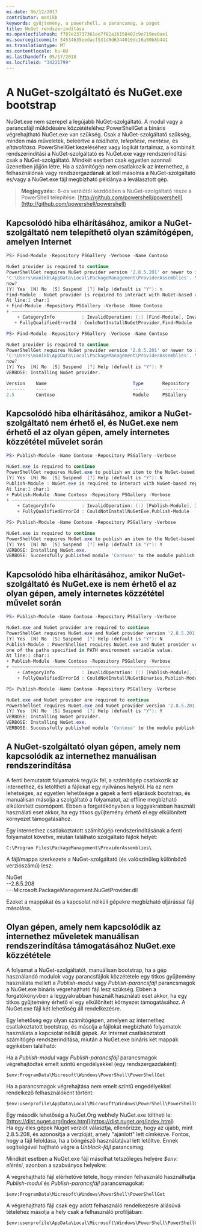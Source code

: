 ```yaml
---
ms.date: 06/12/2017
contributor: manikb
keywords: gyűjtemény, a powershell, a parancsmag, a psget
title: NuGet rendszerindítása
ms.openlocfilehash: f707e23737361ee7f82a16150402c9e719ee0ae1
ms.sourcegitcommit: 54534635eedacf531d8d6344019dc16a50b8b441
ms.translationtype: MT
ms.contentlocale: hu-HU
ms.lasthandoff: 05/17/2018
ms.locfileid: "34221799"
---
```

# <a name="bootstrap-the-nuget-provider-and-nugetexe"></a>A NuGet-szolgáltató és NuGet.exe bootstrap

NuGet.exe nem szerepel a legújabb NuGet-szolgáltató.
A modul vagy a parancsfájl működésére közzétételéhez PowerShellGet a bináris végrehajtható NuGet.exe van szükség.
Csak a NuGet-szolgáltató szükség, minden más műveletek, beleértve a *található*, *telepítése*, *mentése*, és *eltávolítása*.
PowerShellGet kezeléséhez vagy logikát tartalmaz, a kombinált rendszerindítási a NuGet-szolgáltató és NuGet.exe vagy rendszerindítási csak a NuGet-szolgáltató.
Mindkét esetben csak egyetlen azonnali üzenetben jöjjön létre.
Ha a számítógép nem csatlakozik az internethez, a felhasználónak vagy rendszergazdának át kell másolnia a NuGet-szolgáltató és/vagy a NuGet.exe fájl megbízható példánya a leválasztott gép.

>**Megjegyzés:**: 6-os verziótól kezdődően a NuGet-szolgáltató része a PowerShell telepítése. [http://github.com/powershell/powershell](http://github.com/powershell/powershell)

## <a name="resolving-error-when-the-nuget-provider-has-not-been-installed-on-a-machine-that-is-internet-connected"></a>Kapcsolódó hiba elhárításához, amikor a NuGet-szolgáltató nem telepíthető olyan számítógépen, amelyen Internet

```powershell
PS> Find-Module -Repository PSGallery -Verbose -Name Contoso

NuGet provider is required to continue
PowerShellGet requires NuGet provider version '2.8.5.201' or newer to interact with NuGet-based repositories. The NuGet provider must be available in 'C:\Program Files\PackageManagement\ProviderAssemblies' or
'C:\Users\manikb\AppData\Local\PackageManagement\ProviderAssemblies'. You can also install the NuGet provider by running 'Install-PackageProvider -Name NuGet -MinimumVersion 2.8.5.201 -Force'. Do you want PowerShellGet to install and import the NuGet provider
now?
[Y] Yes  [N] No  [S] Suspend  [?] Help (default is "Y"): n
Find-Module : NuGet provider is required to interact with NuGet-based repositories. Please ensure that '2.8.5.201' or newer version of NuGet provider is installed.
At line:1 char:1
+ Find-Module -Repository PSGallery -Verbose -Name Contoso
+ ~~~~~~~~~~~~~~~~~~~~~~~~~~~~~~~~~~~~~~~~~~~~~~~~~~~~~~~~~~~~
    + CategoryInfo          : InvalidOperation: (:) [Find-Module], InvalidOperationException
   + FullyQualifiedErrorId : CouldNotInstallNuGetProvider,Find-Module

PS> Find-Module -Repository PSGallery -Verbose -Name Contoso

NuGet provider is required to continue
PowerShellGet requires NuGet provider version '2.8.5.201' or newer to interact with NuGet-based repositories. The NuGet provider must be available in 'C:\Program Files\PackageManagement\ProviderAssemblies' or
'C:\Users\manikb\AppData\Local\PackageManagement\ProviderAssemblies'. You can also install the NuGet provider by running 'Install-PackageProvider -Name NuGet -MinimumVersion 2.8.5.201 -Force'. Do you want PowerShellGet to install and import the NuGet provider
now?
[Y] Yes  [N] No  [S] Suspend  [?] Help (default is "Y"): Y
VERBOSE: Installing NuGet provider.

Version    Name                                Type       Repository           Description
-------    ----                                ----       ----------           -----------
2.5        Contoso                             Module     PSGallery        Contoso module
```

## <a name="resolving-error-when-the-nuget-provider-is-available-and-nugetexe-is-not-available-during-the-publish-operation-on-a-machine-that-is-internet-connected"></a>Kapcsolódó hiba elhárításához, amikor a NuGet-szolgáltató nem érhető el, és NuGet.exe nem érhető el az olyan gépen, amely internetes közzététel művelet során

```powershell
PS> Publish-Module -Name Contoso -Repository PSGallery -Verbose

NuGet.exe is required to continue
PowerShellGet requires NuGet.exe to publish an item to the NuGet-based repositories. NuGet.exe must be available under one of the paths specified in PATH environment variable value. Do you want PowerShellGet to install NuGet.exe now?
[Y] Yes  [N] No  [S] Suspend  [?] Help (default is "Y"): N
Publish-Module : NuGet.exe is required to interact with NuGet-based repositories. Please ensure that NuGet.exe is available under one of the paths specified in PATH environment variable value.
At line:1 char:1
+ Publish-Module -Name Contoso -Repository PSGallery -Verbose
+ ~~~~~~~~~~~~~~~~~~~~~~~~~~~~~~~~~~~~~~~~~~~~~~~~~~~~~~~~~~~
    + CategoryInfo          : InvalidOperation: (:) [Publish-Module], InvalidOperationException
    + FullyQualifiedErrorId : CouldNotInstallNuGetExe,Publish-Module

PS> Publish-Module -Name Contoso -Repository PSGallery -Verbose

NuGet.exe is required to continue
PowerShellGet requires NuGet.exe to publish an item to the NuGet-based repositories. NuGet.exe must be available under one of the paths specified in PATH environment variable value. Do you want PowerShellGet to install NuGet.exe now?
[Y] Yes  [N] No  [S] Suspend  [?] Help (default is "Y"): Y
VERBOSE: Installing NuGet.exe.
VERBOSE: Successfully published module 'Contoso' to the module publish location 'https://www.powershellgallery.com/api/v2/'. Please allow few minutes for 'Contoso' to show up in the search results.
```

## <a name="resolving-error-when-both-nuget-provider-and-nugetexe-are-not-available-during-the-publish-operation-on-a-machine-that-is-internet-connected"></a>Kapcsolódó hiba elhárításához, amikor NuGet-szolgáltató és NuGet.exe is nem érhető el az olyan gépen, amely internetes közzététel művelet során

```powershell
PS> Publish-Module -Name Contoso -Repository PSGallery -Verbose

NuGet.exe and NuGet provider are required to continue
PowerShellGet requires NuGet.exe and NuGet provider version '2.8.5.201' or newer to interact with the NuGet-based repositories. Do you want PowerShellGet to install both NuGet.exe and NuGet provider now?
[Y] Yes  [N] No  [S] Suspend  [?] Help (default is "Y"): N
Publish-Module : PowerShellGet requires NuGet.exe and NuGet provider version '2.8.5.201' or newer to interact with the NuGet-based repositories. Please ensure that '2.8.5.201' or newer version of NuGet provider is installed and NuGet.exe is available under
one of the paths specified in PATH environment variable value.
At line:1 char:1
+ Publish-Module -Name Contoso -Repository PSGallery -Verbose
+ ~~~~~~~~~~~~~~~~~~~~~~~~~~~~~~~~~~~~~~~~~~~~~~~~~~~~~~~~~~~
    + CategoryInfo          : InvalidOperation: (:) [Publish-Module], InvalidOperationException
    + FullyQualifiedErrorId : CouldNotInstallNuGetBinaries,Publish-Module

PS> Publish-Module -Name Contoso -Repository PSGallery -Verbose

NuGet.exe and NuGet provider are required to continue
PowerShellGet requires NuGet.exe and NuGet provider version '2.8.5.201' or newer to interact with the NuGet-based repositories. Do you want PowerShellGet to install both NuGet.exe and NuGet provider now?
[Y] Yes  [N] No  [S] Suspend  [?] Help (default is "Y"): Y
VERBOSE: Installing NuGet provider.
VERBOSE: Installing NuGet.exe.
VERBOSE: Successfully published module 'Contoso' to the module publish location 'https://www.powershellgallery.com/api/v2/'. Please allow few minutes for 'Contoso' to show up in the search results.
```

## <a name="manually-bootstrapping-the-nuget-provider-on-a-machine-that-is-not-connected-to-the-internet"></a>A NuGet-szolgáltató olyan gépen, amely nem kapcsolódik az internethez manuálisan rendszerindítása

A fenti bemutatott folyamatok tegyük fel, a számítógép csatlakozik az internethez, és letöltheti a fájlokat egy nyilvános helyről.
Ha ez nem lehetséges, az egyetlen lehetősége a gépek a fenti eljárások bootstrap, és manuálisan másolja a szolgáltató a folyamatot, az offline megbízható elkülönített csomópont.
Ebben a forgatókönyvben a leggyakrabban használt használati eset akkor, ha egy titkos gyűjtemény érhető el egy elkülönített környezet támogatásához.

Egy internethez csatlakoztatott számítógép rendszerindításának a fenti folyamatot követve, miután található szolgáltató fájlok helyét:

```
C:\Program Files\PackageManagement\ProviderAssemblies\
```

A fájl/mappa szerkezete a NuGet-szolgáltató (és valószínűleg különböző verziószámú) lesz:

NuGet<br>
--2.8.5.208<br>
---Microsoft.PackageManagement.NuGetProvider.dll

Ezeket a mappákat és a kapcsolat nélküli gépekre megbízható eljárással fájl másolása.

## <a name="manually-bootstrapping-nugetexe-to-support-publish-operations-on-a-machine-that-is-not-connected-to-the-internet"></a>Olyan gépen, amely nem kapcsolódik az internethez műveletek manuálisan rendszerindítása támogatásához NuGet.exe közzététele

A folyamat a NuGet-szolgáltatót, manuálisan bootstrap, ha a gép használandó modulok vagy parancsfájlok közzététele egy titkos gyűjtemény használata mellett a *Publish-modul* vagy *Publish-parancsfájl* parancsmagok a NuGet.exe bináris végrehajtható fájl lesz szükség.
Ebben a forgatókönyvben a leggyakrabban használt használati eset akkor, ha egy titkos gyűjtemény érhető el egy elkülönített környezet támogatásához.
A NuGet.exe fájl két lehetőség áll rendelkezésre.

Egy lehetőség egy olyan számítógépen, amelyen az internethez csatlakoztatott bootstrap, és másolja a fájlokat megbízható folyamatok használata a kapcsolat nélküli gépek.
Az Internet csatlakoztatott számítógép rendszerindítása, miután a NuGet.exe bináris két mappák egyikében található:

Ha a *Publish-modul* vagy *Publish-parancsfájl* parancsmagok végrehajtódtak emelt szintű engedélyekkel (egy rendszergazdaként):

```
$env:ProgramData\Microsoft\Windows\PowerShell\PowerShellGet
```

Ha a parancsmagok végrehajtása nem emelt szintű engedélyekkel rendelkező felhasználóként történt:

```
$env:userprofile\AppData\Local\Microsoft\Windows\PowerShell\PowerShellGet\
```

Egy második lehetőség a NuGet.Org webhely NuGet.exe töltheti le: [https://dist.nuget.org/index.html](https://dist.nuget.org/index.html)<br>
Ha egy éles gépek Nuget verziót választja, ellenőrizze, hogy az újabb, mint 2.8.5.208, és azonosítja a verzióját, amely "ajánlott" lett címkézve.
Fontos, hogy a fájl feloldása, ha a böngésző használatával lett letöltve.
Ennek segítségével hajtható végre a *Unblock-fájl* parancsmag.

Mindkét esetben a NuGet.exe fájl másolhat tetszőleges helyére *$env: elérési*, azonban a szabványos helyekre:

A végrehajtható fájl elérhetővé tétele, hogy minden felhasználó használhatja *Publish-modul* és *Publish-parancsfájl* parancsmagokat:

```
$env:ProgramData\Microsoft\Windows\PowerShell\PowerShellGet
```

A végrehajtható fájl csak egy adott felhasználó rendelkezésre állásúvá tételéhez másolja a hely csak a felhasználó profiljában:

```
$env:userprofile\AppData\Local\Microsoft\Windows\PowerShell\PowerShellGet\
```